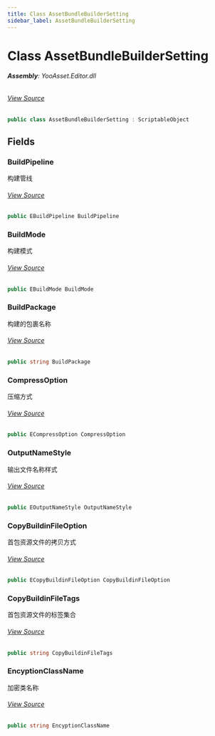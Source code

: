 ```yaml
---
title: Class AssetBundleBuilderSetting
sidebar_label: AssetBundleBuilderSetting
---
```

# Class AssetBundleBuilderSetting


###### **Assembly**: YooAsset.Editor.dll
###### [View Source](https://github.com/tuyoogame/YooAsset/blob/main/Assets/YooAsset/Editor/AssetBundleBuilder/AssetBundleBuilderSetting.cs#L6)
```csharp title="Declaration"
public class AssetBundleBuilderSetting : ScriptableObject
```
## Fields
### BuildPipeline
构建管线
###### [View Source](https://github.com/tuyoogame/YooAsset/blob/main/Assets/YooAsset/Editor/AssetBundleBuilder/AssetBundleBuilderSetting.cs#L11)
```csharp title="Declaration"
public EBuildPipeline BuildPipeline
```
### BuildMode
构建模式
###### [View Source](https://github.com/tuyoogame/YooAsset/blob/main/Assets/YooAsset/Editor/AssetBundleBuilder/AssetBundleBuilderSetting.cs#L16)
```csharp title="Declaration"
public EBuildMode BuildMode
```
### BuildPackage
构建的包裹名称
###### [View Source](https://github.com/tuyoogame/YooAsset/blob/main/Assets/YooAsset/Editor/AssetBundleBuilder/AssetBundleBuilderSetting.cs#L21)
```csharp title="Declaration"
public string BuildPackage
```
### CompressOption
压缩方式
###### [View Source](https://github.com/tuyoogame/YooAsset/blob/main/Assets/YooAsset/Editor/AssetBundleBuilder/AssetBundleBuilderSetting.cs#L26)
```csharp title="Declaration"
public ECompressOption CompressOption
```
### OutputNameStyle
输出文件名称样式
###### [View Source](https://github.com/tuyoogame/YooAsset/blob/main/Assets/YooAsset/Editor/AssetBundleBuilder/AssetBundleBuilderSetting.cs#L31)
```csharp title="Declaration"
public EOutputNameStyle OutputNameStyle
```
### CopyBuildinFileOption
首包资源文件的拷贝方式
###### [View Source](https://github.com/tuyoogame/YooAsset/blob/main/Assets/YooAsset/Editor/AssetBundleBuilder/AssetBundleBuilderSetting.cs#L36)
```csharp title="Declaration"
public ECopyBuildinFileOption CopyBuildinFileOption
```
### CopyBuildinFileTags
首包资源文件的标签集合
###### [View Source](https://github.com/tuyoogame/YooAsset/blob/main/Assets/YooAsset/Editor/AssetBundleBuilder/AssetBundleBuilderSetting.cs#L41)
```csharp title="Declaration"
public string CopyBuildinFileTags
```
### EncyptionClassName
加密类名称
###### [View Source](https://github.com/tuyoogame/YooAsset/blob/main/Assets/YooAsset/Editor/AssetBundleBuilder/AssetBundleBuilderSetting.cs#L46)
```csharp title="Declaration"
public string EncyptionClassName
```
